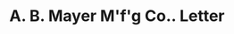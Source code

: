 ---
doi: 10.7916/D873830H
date_other: '1895'
date_other_textual: '1895'
form: correspondence
genre:
- Letters (correspondence)
name:
- A. B. Mayer M'f'g Co.
object_in_context_url: https://biggert.cul.columbia.edu/items/view/ave_biggert_00702
subject_hierarchical_geographic:
- St. Louis, Missouri, United States
subject_name:
- A. B. Mayer M'f'g Co.
title: A. B. Mayer M'f'g Co.. Letter
sort_title: A. B. Mayer M'f'g Co.. Letter
call_number: ave_biggert_00702
coordinates:
- 38.62722222222222,-90.19777777777779
pid: ave_biggert_00702
identifiers: ave_biggert_00702
permalink: /biggert/ave_biggert_00702/
layout: iiif-image-page
---